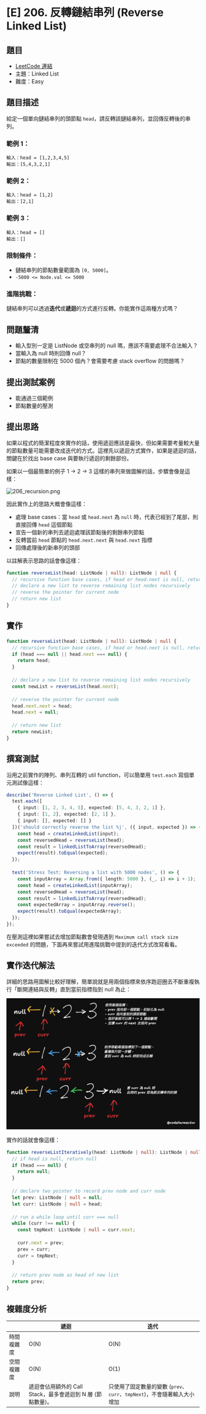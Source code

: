 # \[E\] 206. 反轉鏈結串列 (Reverse Linked List)

## 題目

- [LeetCode 連結](https://leetcode.com/problems/reverse-linked-list)
- 主題：Linked List
- 難度：Easy

## 題目描述

給定一個單向鏈結串列的頭節點 `head`，請反轉該鏈結串列，並回傳反轉後的串列。

### 範例 1：

```plain
輸入：head = [1,2,3,4,5]
輸出：[5,4,3,2,1]
```

### 範例 2：

```plain
輸入：head = [1,2]
輸出：[2,1]
```

### 範例 3：

```plain
輸入：head = []
輸出：[]
```

### 限制條件：

- 鏈結串列的節點數量範圍為 `[0, 5000]`。
- `-5000 <= Node.val <= 5000`

### 進階挑戰：

鏈結串列可以透過**迭代**或**遞迴**的方式進行反轉。你能實作這兩種方式嗎？

## 問題釐清

- 輸入型別一定是 ListNode 或空串列的 null 嗎，應該不需要處理不合法輸入？
- 當輸入為 null 時則回傳 null？
- 節點的數量限制在 5000 個內？會需要考慮 stack overflow 的問題嗎？

## 提出測試案例

- 能通過三個範例
- 節點數量的壓測

## 提出思路

如果以程式的簡潔程度來實作的話，使用遞迴應該是最快，但如果需要考量較大量的節點數量可能需要改成迭代的方式。這裡先以遞迴方式實作，如果是遞迴的話，關鍵在於找出 base case 與要執行遞迴的剩餘部份。

如果以一個最簡單的例子 1 → 2 → 3 這樣的串列來做圖解的話，步驟會像是這樣：

![206_recursion.png](,/206_recursion.png)

因此實作上的思路大概會像這樣：

- 處理 base cases：當 `head` 或 `head.next` 為 `null` 時，代表已經到了尾部，則直接回傳 `head` 這個節點
- 宣告一個新的串列去遞迴處理該節點後的剩餘串列節點
- 反轉當前 `head` 節點的 `head.next.next` 與 `head.next` 指標
- 回傳處理後的新串列的頭部

以註解表示思路的話會像這樣：

```ts
function reverseList(head: ListNode | null): ListNode | null {
  // recursive function base cases, if head or head.next is null, return head
  // declare a new list to reverse remaining list nodes recursively
  // reverse the pointer for current node
  // return new list
}
```

## 實作

```ts
function reverseList(head: ListNode | null): ListNode | null {
  // recursive function base cases, if head or head.next is null, return head
  if (head === null || head.next === null) {
    return head;
  }

  // declare a new list to reverse remaining list nodes recursively
  const newList = reverseList(head.next);

  // reverse the pointer for current node
  head.next.next = head;
  head.next = null;

  // return new list
  return newList;
}
```

## 撰寫測試

沿用之前實作的陣列、串列互轉的 util function，可以簡單用 `test.each` 寫個單元測試像這樣：

```ts
describe('Reverse Linked List', () => {
  test.each([
    { input: [1, 2, 3, 4, 5], expected: [5, 4, 3, 2, 1] },
    { input: [1, 2], expected: [2, 1] },
    { input: [], expected: [] }
  ])('should correctly reverse the list %j', ({ input, expected }) => {
    const head = createLinkedList(input);
    const reversedHead = reverseList(head);
    const result = linkedListToArray(reversedHead);
    expect(result).toEqual(expected);
  });

  test('Stress Test: Reversing a list with 5000 nodes', () => {
    const inputArray = Array.from({ length: 5000 }, (_, i) => i + 1);
    const head = createLinkedList(inputArray);
    const reversedHead = reverseList(head);
    const result = linkedListToArray(reversedHead);
    const expectedArray = inputArray.reverse();
    expect(result).toEqual(expectedArray);
  });
});
```

在壓測這裡如果嘗試去增加節點數會發現遇到 `Maximum call stack size exceeded` 的問題，下面再來嘗試用進階挑戰中提到的迭代方式改寫看看。

## 實作迭代解法

詳細的思路用圖解比較好理解，簡單說就是用兩個指標來依序跑迴圈去不斷重複執行「斷開連結與反轉」直到當前指標指到 null 為止：

![206_iteration.png](./206_iteration.png)

實作的話就會像這樣：

```ts
function reverseListIteratively(head: ListNode | null): ListNode | null {
  // if head is null, return null
  if (head === null) {
    return null;
  }

  // declare two pointer to record prev node and curr node
  let prev: ListNode | null = null;
  let curr: ListNode | null = head;

  // run a while loop until curr === null
  while (curr !== null) {
    const tmpNext: ListNode | null = curr.next;

    curr.next = prev;
    prev = curr;
    curr = tmpNext;
  }

  // return prev node as head of new list
  return prev;
}
```

## 複雜度分析

|            | 遞迴                                                        | 迭代                                                                     |
| ---------- | ----------------------------------------------------------- | ------------------------------------------------------------------------ |
| 時間複雜度 | O(N)                                                        | O(N)                                                                     |
| 空間複雜度 | O(N)                                                        | O(1)                                                                     |
| 說明       | 遞迴會佔用額外的 Call Stack，最多會遞迴到 N 層 (節點數量)。 | 只使用了固定數量的變數 (`prev`、`curr`、`tmpNext`)，不會隨著輸入大小增加 |
